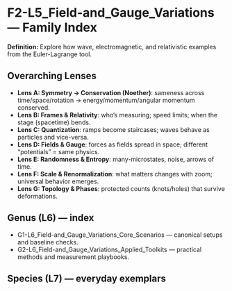 # F2-L5_Field-and_Gauge_Variations — Family Index
**Definition:** Explore how wave, electromagnetic, and relativistic examples from the Euler-Lagrange tool.

## Overarching Lenses

- **Lens A: Symmetry -> Conservation (Noether)**: sameness across time/space/rotation → energy/momentum/angular momentum conserved.
- **Lens B: Frames & Relativity**: who’s measuring; speed limits; when the stage (spacetime) bends.
- **Lens C: Quantization**: ramps become staircases; waves behave as particles and vice-versa.
- **Lens D: Fields & Gauge**: forces as fields spread in space; different “potentials” = same physics.
- **Lens E: Randomness & Entropy**: many-microstates, noise, arrows of time.
- **Lens F: Scale & Renormalization**: what matters changes with zoom; universal behavior emerges.
- **Lens G: Topology & Phases**: protected counts (knots/holes) that survive deformations.

## Genus (L6) — index
- G1-L6_Field-and_Gauge_Variations_Core_Scenarios — canonical setups and baseline checks.
- G2-L6_Field-and_Gauge_Variations_Applied_Toolkits — practical methods and measurement playbooks.

## Species (L7) — everyday exemplars
